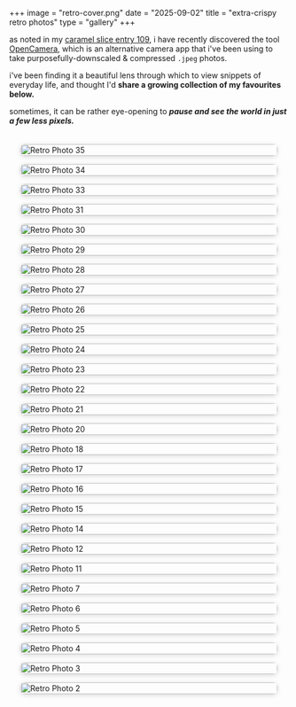 +++
image = "retro-cover.png"
date = "2025-09-02"
title = "extra-crispy retro photos"
type = "gallery"
+++

as noted in my [caramel slice entry 109](https://blog.juni-mp4.com/caramel-slice/gallery/), i have recently discovered the tool [OpenCamera](https://opencamera.org.uk/), which is an alternative camera app that i've been using to take purposefully-downscaled & compressed `.jpeg` photos. 

i've been finding it a beautiful lens through which to view snippets of everyday life, and thought I'd **share a growing collection of my favourites below.**  

sometimes, it can be rather eye-opening to ***pause and see the world in just a few less pixels.***

<div style="display:grid; grid-template-columns:repeat(auto-fill, minmax(300px, 1fr)); gap:15px; max-width:1200px; margin:0 auto; padding:20px;">

  <img src="/photos/retro-photos/crusty35.jpg" alt="Retro Photo 35" style="width:100%; height:auto; display:block; object-fit:cover; border-radius:8px; box-shadow:0 2px 8px rgba(0,0,0,0.15);">
  <img src="/photos/retro-photos/crusty34.jpg" alt="Retro Photo 34" style="width:100%; height:auto; display:block; object-fit:cover; border-radius:8px; box-shadow:0 2px 8px rgba(0,0,0,0.15);">
  <img src="/photos/retro-photos/crusty33.jpg" alt="Retro Photo 33" style="width:100%; height:auto; display:block; object-fit:cover; border-radius:8px; box-shadow:0 2px 8px rgba(0,0,0,0.15);">
  <img src="/photos/retro-photos/crusty31.jpg" alt="Retro Photo 31" style="width:100%; height:auto; display:block; object-fit:cover; border-radius:8px; box-shadow:0 2px 8px rgba(0,0,0,0.15);">
  <img src="/photos/retro-photos/crusty30.jpg" alt="Retro Photo 30" style="width:100%; height:auto; display:block; object-fit:cover; border-radius:8px; box-shadow:0 2px 8px rgba(0,0,0,0.15);">
  <img src="/photos/retro-photos/crusty29.jpg" alt="Retro Photo 29" style="width:100%; height:auto; display:block; object-fit:cover; border-radius:8px; box-shadow:0 2px 8px rgba(0,0,0,0.15);">
  <img src="/photos/retro-photos/crusty28.jpg" alt="Retro Photo 28" style="width:100%; height:auto; display:block; object-fit:cover; border-radius:8px; box-shadow:0 2px 8px rgba(0,0,0,0.15);">
  <img src="/photos/retro-photos/crusty27.jpg" alt="Retro Photo 27" style="width:100%; height:auto; display:block; object-fit:cover; border-radius:8px; box-shadow:0 2px 8px rgba(0,0,0,0.15);">
  <img src="/photos/retro-photos/crusty26.jpg" alt="Retro Photo 26" style="width:100%; height:auto; display:block; object-fit:cover; border-radius:8px; box-shadow:0 2px 8px rgba(0,0,0,0.15);">
  <img src="/photos/retro-photos/crusty25.jpg" alt="Retro Photo 25" style="width:100%; height:auto; display:block; object-fit:cover; border-radius:8px; box-shadow:0 2px 8px rgba(0,0,0,0.15);">
  <img src="/photos/retro-photos/crusty24.jpg" alt="Retro Photo 24" style="width:100%; height:auto; display:block; object-fit:cover; border-radius:8px; box-shadow:0 2px 8px rgba(0,0,0,0.15);">
  <img src="/photos/retro-photos/crusty23.jpg" alt="Retro Photo 23" style="width:100%; height:auto; display:block; object-fit:cover; border-radius:8px; box-shadow:0 2px 8px rgba(0,0,0,0.15);">
  <img src="/photos/retro-photos/crusty22.jpg" alt="Retro Photo 22" style="width:100%; height:auto; display:block; object-fit:cover; border-radius:8px; box-shadow:0 2px 8px rgba(0,0,0,0.15);">
  <img src="/photos/retro-photos/crusty21.jpg" alt="Retro Photo 21" style="width:100%; height:auto; display:block; object-fit:cover; border-radius:8px; box-shadow:0 2px 8px rgba(0,0,0,0.15);">
  <img src="/photos/retro-photos/crusty20.jpg" alt="Retro Photo 20" style="width:100%; height:auto; display:block; object-fit:cover; border-radius:8px; box-shadow:0 2px 8px rgba(0,0,0,0.15);">
  <img src="/photos/retro-photos/crusty18.jpg" alt="Retro Photo 18" style="width:100%; height:auto; display:block; object-fit:cover; border-radius:8px; box-shadow:0 2px 8px rgba(0,0,0,0.15);">
  <img src="/photos/retro-photos/crusty17.jpg" alt="Retro Photo 17" style="width:100%; height:auto; display:block; object-fit:cover; border-radius:8px; box-shadow:0 2px 8px rgba(0,0,0,0.15);">
  <img src="/photos/retro-photos/crusty16.jpg" alt="Retro Photo 16" style="width:100%; height:auto; display:block; object-fit:cover; border-radius:8px; box-shadow:0 2px 8px rgba(0,0,0,0.15);">
  <img src="/photos/retro-photos/crusty15.jpg" alt="Retro Photo 15" style="width:100%; height:auto; display:block; object-fit:cover; border-radius:8px; box-shadow:0 2px 8px rgba(0,0,0,0.15);">
  <img src="/photos/retro-photos/crusty14.jpg" alt="Retro Photo 14" style="width:100%; height:auto; display:block; object-fit:cover; border-radius:8px; box-shadow:0 2px 8px rgba(0,0,0,0.15);">
  <img src="/photos/retro-photos/crusty12.jpg" alt="Retro Photo 12" style="width:100%; height:auto; display:block; object-fit:cover; border-radius:8px; box-shadow:0 2px 8px rgba(0,0,0,0.15);">
  <img src="/photos/retro-photos/crusty11.jpg" alt="Retro Photo 11" style="width:100%; height:auto; display:block; object-fit:cover; border-radius:8px; box-shadow:0 2px 8px rgba(0,0,0,0.15);">
  <img src="/photos/retro-photos/crusty7.jpg" alt="Retro Photo 7" style="width:100%; height:auto; display:block; object-fit:cover; border-radius:8px; box-shadow:0 2px 8px rgba(0,0,0,0.15);">
  <img src="/photos/retro-photos/crusty6.jpg" alt="Retro Photo 6" style="width:100%; height:auto; display:block; object-fit:cover; border-radius:8px; box-shadow:0 2px 8px rgba(0,0,0,0.15);">
  <img src="/photos/retro-photos/crusty5.jpg" alt="Retro Photo 5" style="width:100%; height:auto; display:block; object-fit:cover; border-radius:8px; box-shadow:0 2px 8px rgba(0,0,0,0.15);">
  <img src="/photos/retro-photos/crusty4.jpg" alt="Retro Photo 4" style="width:100%; height:auto; display:block; object-fit:cover; border-radius:8px; box-shadow:0 2px 8px rgba(0,0,0,0.15);">
  <img src="/photos/retro-photos/crusty3.jpg" alt="Retro Photo 3" style="width:100%; height:auto; display:block; object-fit:cover; border-radius:8px; box-shadow:0 2px 8px rgba(0,0,0,0.15);">
  <img src="/photos/retro-photos/crusty2.jpg" alt="Retro Photo 2" style="width:100%; height:auto; display:block; object-fit:cover; border-radius:8px; box-shadow:0 2px 8px rgba(0,0,0,0.15);">
</div>


